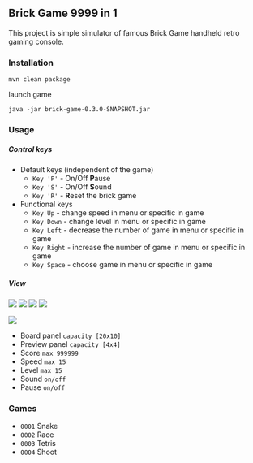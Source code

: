 ## Brick Game 9999 in 1 

This project is simple simulator of famous Brick Game handheld retro gaming console. 

### Installation

`mvn clean package`

launch game

`java -jar brick-game-0.3.0-SNAPSHOT.jar`

### Usage

##### Control keys

- Default keys (independent of the game) 
    - `Key 'P'` - On/Off **P**ause
    - `Key 'S'` - On/Off **S**ound
    - `Key 'R'` - **R**eset the brick game
- Functional keys
    - `Key Up` - change speed in menu or specific in game
    - `Key Down` - change level in menu or specific in game
    - `Key Left` - decrease the number of game in menu or specific in game
    - `Key Right` - increase the number of game in menu or specific in game
    - `Key Space` - choose game in menu or specific in game

##### View

![](https://raw.githubusercontent.com/vitalibo/Brick-Game-9999-in-1/assets/docs/img/sR35V1.gif) ![](https://raw.githubusercontent.com/vitalibo/Brick-Game-9999-in-1/assets/docs/img/IFREtC.gif) ![](https://raw.githubusercontent.com/vitalibo/Brick-Game-9999-in-1/assets/docs/img/bUdlw7.gif) ![](https://raw.githubusercontent.com/vitalibo/Brick-Game-9999-in-1/assets/docs/img/x82Vbe.gif)

![](https://raw.githubusercontent.com/vitalibo/Brick-Game-9999-in-1/assets/docs/img/AwX9jY.gif)

- Board panel `capacity [20x10]`
- Preview panel `capacity [4x4]`
- Score `max 999999`
- Speed `max 15`
- Level `max 15`
- Sound `on/off`
- Pause `on/off`

### Games
- `0001` Snake
- `0002` Race
- `0003` Tetris
- `0004` Shoot